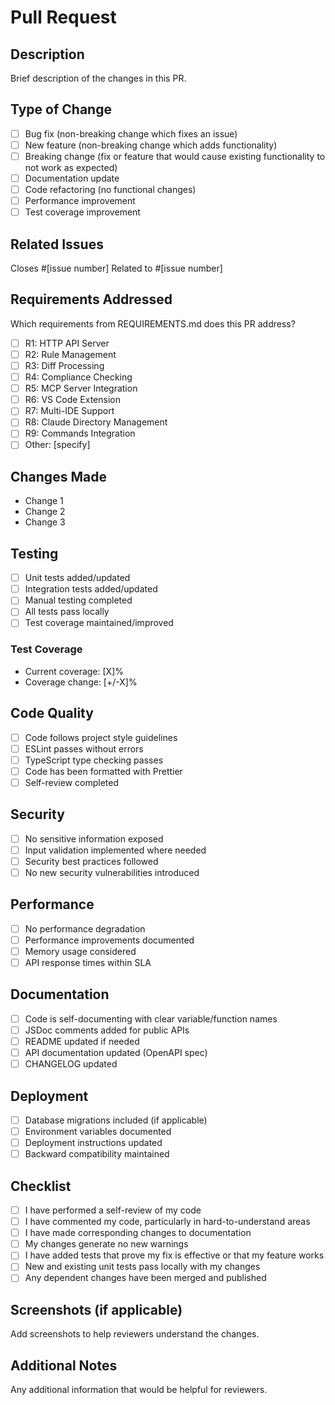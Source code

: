 # Pull Request

## Description
Brief description of the changes in this PR.

## Type of Change
- [ ] Bug fix (non-breaking change which fixes an issue)
- [ ] New feature (non-breaking change which adds functionality)
- [ ] Breaking change (fix or feature that would cause existing functionality to not work as expected)
- [ ] Documentation update
- [ ] Code refactoring (no functional changes)
- [ ] Performance improvement
- [ ] Test coverage improvement

## Related Issues
Closes #[issue number]
Related to #[issue number]

## Requirements Addressed
Which requirements from REQUIREMENTS.md does this PR address?
- [ ] R1: HTTP API Server
- [ ] R2: Rule Management  
- [ ] R3: Diff Processing
- [ ] R4: Compliance Checking
- [ ] R5: MCP Server Integration
- [ ] R6: VS Code Extension
- [ ] R7: Multi-IDE Support
- [ ] R8: Claude Directory Management
- [ ] R9: Commands Integration
- [ ] Other: [specify]

## Changes Made
- Change 1
- Change 2
- Change 3

## Testing
- [ ] Unit tests added/updated
- [ ] Integration tests added/updated
- [ ] Manual testing completed
- [ ] All tests pass locally
- [ ] Test coverage maintained/improved

### Test Coverage
- Current coverage: [X]%
- Coverage change: [+/-X]%

## Code Quality
- [ ] Code follows project style guidelines
- [ ] ESLint passes without errors
- [ ] TypeScript type checking passes
- [ ] Code has been formatted with Prettier
- [ ] Self-review completed

## Security
- [ ] No sensitive information exposed
- [ ] Input validation implemented where needed
- [ ] Security best practices followed
- [ ] No new security vulnerabilities introduced

## Performance
- [ ] No performance degradation
- [ ] Performance improvements documented
- [ ] Memory usage considered
- [ ] API response times within SLA

## Documentation
- [ ] Code is self-documenting with clear variable/function names
- [ ] JSDoc comments added for public APIs
- [ ] README updated if needed
- [ ] API documentation updated (OpenAPI spec)
- [ ] CHANGELOG updated

## Deployment
- [ ] Database migrations included (if applicable)
- [ ] Environment variables documented
- [ ] Deployment instructions updated
- [ ] Backward compatibility maintained

## Checklist
- [ ] I have performed a self-review of my code
- [ ] I have commented my code, particularly in hard-to-understand areas
- [ ] I have made corresponding changes to documentation
- [ ] My changes generate no new warnings
- [ ] I have added tests that prove my fix is effective or that my feature works
- [ ] New and existing unit tests pass locally with my changes
- [ ] Any dependent changes have been merged and published

## Screenshots (if applicable)
Add screenshots to help reviewers understand the changes.

## Additional Notes
Any additional information that would be helpful for reviewers.